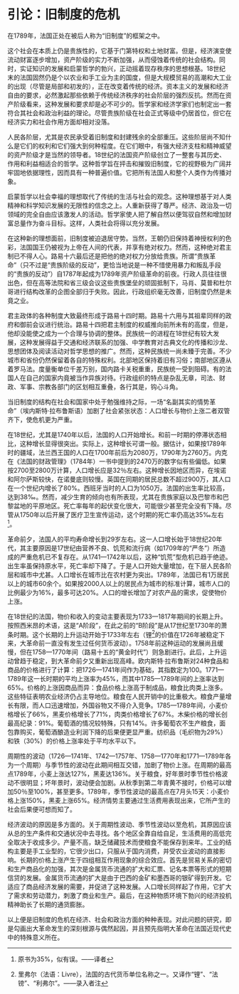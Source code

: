 # 引论：旧制度的危机

在1789年，法国正处在被后人称为“旧制度”的框架之中。

这个社会在本质上仍是贵族性的，它基于门第特权和土地财富。但是，经济演变使流动财富逐步增加，资产阶级的实力不断加强，从而侵蚀着传统的社会结构。同时，实证知识的发展和启蒙哲学的勃兴，正动摇着现存秩序的思想根基。18世纪末的法国固然仍是个以农业和手工业为主的国度，但是大规模贸易的高潮和大工业的出现（尽管是局部和初发的），正在改变着传统的经济。资本主义的发展和经济自由的要求，必然激起那些依赖于传统经济秩序的社会阶层的强烈反抗。然而在资产阶级看来，这种发展和要求却是必不可少的。哲学家和经济学家们也制定出一套符合其社会和政治利益的理论。尽管贵族阶级在社会正式等级中仍居首位，但它在经济实力和社会作用方面却相对没落。

人民各阶层，尤其是农民承受着旧制度和封建残余的全部重压。这些阶层尚不知什么是它们的权利和它们强大到何种程度。在它们眼中，有强大经济支柱和精神威望的资产阶级才是当然的领导者。18世纪的法国资产阶级创立了一整套与其历史、作用和利益相适合的哲学。这种哲学旨在抨击和摧毁旧制度，它的视野极为广阔并牢固地依据理性，因而具有一种普遍价值。它把所有法国人和整个人类作为传播对象。

启蒙哲学以社会幸福的理想取代了传统的生活与社会的观念。这种理想基于对人类精神和科学知识发展的无限性的信念之上。人重新获得了尊严。经济、政治及一切领域的完全自由应该激发人的活动。哲学家使人把了解自然以便驾驭自然和增加财富总量作为奋斗目标。这样，人类社会将得以充分发展。

在这种新的理想面前，旧制度被迫退居守势。当然，王朝仍旧保持着神授权利的色彩，法国国王仍被视为上帝在人间的代表，并享有绝对权力。然而，这种绝对君主制已不得人心。路易十六最后还是把他的绝对权力分放给贵族。所谓“贵族革命”（只不过是“贵族阶级的反动”，更恰当地说是一种不惜使用暴力和叛乱手段的“贵族的反动”）自1787年起成为1789年资产阶级革命的前夜。行政人员往往很出色，但在高等法院和省三级会议这些贵族堡垒的顽固抵制下，马肖、莫普和杜尔哥进行结构改革的企图全部归于失败。因此，行政组织毫无改善，旧制度仍然是未竟之业。

君主政体的各种制度大致最终形成于路易十四时期。路易十六用与其祖辈同样的政府和御前会议进行统治。路易十四把君主制度的权威推向前所未有的高度，但是，他却没能使之成为一个合理与协调的整体。民族统一的进程在18世纪有较大发展，这种发展得益于交通和经济联系的加强、中学教育对古典文化的传播和沙龙、思想团体及阅读活动对哲学思想的推广。然而，这种民族统一尚未臻于完善。不少城市和省份仍然保留着各自的特殊权利。北部地区保持着旧有习俗；南部地区遵从着罗马法。度量衡单位千差万别，国内路卡关税重重，民族统一受到阻碍。有的法国人在自己的国家内竟被当作异族对待。行政组织的特点是杂乱无章，司法、财政、军事、宗教各部门的区划相互重叠，各行其是，钩心斗角。

当旧制度的结构在社会和国家中处于勉强维持之际，一场“名副其实的情势革命”（埃内斯特·拉布鲁斯语）加剧了社会紧张状态：人口增长与物价上涨二者双管齐下，使危机更为严重。

在18世纪，尤其是1740年以后，法国的人口开始增长。和前一时期的停滞状态相比，这种增长显得很突出。实际上，这种增长可谓一般。据估计，如果按1789年时的疆域，法兰西王国的人口在1700年前后为2080万，1790年为2760万。内克在《法国的财政管理》（1784年）一书中提到的2470万的数字似有些偏低。如果按2700至2800万计算，人口增长应是32％左右。这种增长因地区而异，在埃诺和阿尔萨斯较快，在诺曼底则较慢。英国在同期的居民总数不超过900万，其人口在一个世纪内增长了80%。西班牙当时的人口为1050万。法国的出生率比较高，达到38‰。然而，减少生育的倾向也有所表现，尤其在贵族家庭以及巴黎市和巴黎盆地的平原地区。死亡率每年的起伏变化很大，可能很少甚至完全没有下降。尽管从1750年以后开展了医疗卫生宣传运动，这个时期的死亡率仍高达35‰左右[^2]。

革命前夕，法国人的平均寿命增长到29岁左右。这一人口增长始于18世纪20年代，其主要原因是17世纪由营养不良、饥荒和流行病（如1709年的“严冬”）所造成的严重危机已不复存在。从1741—1742年以后，这种“饥荒”型危机已趋于绝迹。出生率虽保持原水平，死亡率却下降了。于是人口开始大量增加，在下层人民各阶层和城市中尤甚。人口增长在城市比在农村更为突出。1789年，法国已有1万居民以上的城市60余个。如果按2000人以上的居民点为城市的标准计算，城市人口的比例最少为16%，最多可达20%。人口的增长增加了对农产品的需求，促使物价上涨。

在18世纪的法国，物价和收入的变动主要表现为1733—1817年期间的长期上升。按照西米昂的术语，这是“A阶段”，在此之前的“B阶段”是从17世纪至1730年的萧条时期。这个长期的上升运动开始于1733年左右（锂[^1]的价值在1726年被稳定下来，大革命前一直没有发生过任何货币波动）。1758年前这种运动的发展尚且缓慢，但在1758—1770年间（路易十五的“黄金时代”）则急剧进行。此后，上升运动曾趋于稳定，到大革命前夕又重新出现高峰。欧内斯特·拉布鲁斯对24种食品和商品的价格进行了计算：把1726—1741年间作为基础，其指数定为100。1771—1789年这一长时期的平均上涨率为45%，而其中1785—1789年间的上涨率达到65%。价格的上涨因商品而异：食品价格上涨高于制成品，粮食比肉类上涨多。这些特征表明农业经济仍占主导地位。粮食在人民开销中的比重极大。粮食产量增长有限，而人口迅速增加，外国谷物又不得介入竞争。1785—1789年间，小麦价格增长了66%，黑麦价格增长了71%，肉类价格增长了67%。木柴价格的增长创最高纪录：91%。葡萄酒的情况较特殊，只有14%。许多葡萄农不生产粮食，面包靠购买，葡萄酒酿造业利润下降的后果便更显严重。纺织品（毛织物为29%）和铁（30%）的价格上涨率处于平均水平以下。

周期性的波动（1726—1741年、1742—1757年、1758—1770年和1771—1789年各为一个周期）与季节性的波动在此期间相互交错，加剧了物价上涨。在周期的最高点1789年，小麦上涨达127%，黑麦达136%。关于粮食，好年景时季节性价格波动不很明显；坏年景时，波动便会加剧。从秋季到第二年青黄不接时，价格可以增加50％至100%，甚至更多。1789年，季节性波动的最高点在7月头15天：小麦价格上涨150%，黑麦上涨65%。经济情势主要通过生活费用表现出来，它所产生的社会后果便可想而知了。

经济波动的原因是多方面的。关于周期性波动、季节性波动以至危机，其原因应该从总的生产条件和交通状况中去寻找。各个地区全靠自给自足，生活费用的高低完全取决于收成多少。产量不高，缺乏储藏技术而使粮食不能保存到来年。工业的结构主要是手工业型的，它很少出口，只服从于国内消费，并受农业波动的直接影响。长期的价格上涨产生于四组相互作用现象的综合效应。首先是贸易关系的密切和生产商品化的加强，其次是金属货币流通的扩大和汇票、记名本票等形式的短期信贷的发展。金属货币流通的扩大是由于巴西的金矿和墨西哥的银矿得到开发。它适应了商品经济发展的需要，并促进了这种发展。人口增长同样起了作用，它扩大了需求和劳动潜力，刺激了商业和生产。最后，在这种物质环境下勃兴的经济投机精神助长了长期的通货膨胀。

以上便是旧制度的危机在经济、社会和政治方面的种种表现。对此问题的研究，即是勾画出大革命发生的深刻根源与偶然起因，并且预先指明大革命在法国近现代史中的特殊意义所在。

[^1]: 里弗尔（法语：Livre），法国的古代货币单位名称之一。又译作“锂”、“法镑”、“利弗尔”。——录入者注
[^2]: 原书为35%，似有误。——译者
